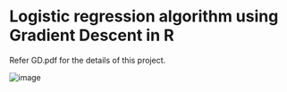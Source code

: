 # Logistic regression algorithm using Gradient Descent in R

Refer GD.pdf for the details of this project.

![image](https://user-images.githubusercontent.com/43922347/131496330-bf6ae334-e0f2-436d-a06b-6adc508c0dcf.png)
